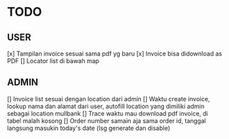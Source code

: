 # TODO

## USER
[x] Tampilan invoice sesuai sama pdf yg baru
[x] Invoice bisa didownload as PDF
[] Locator list di bawah map

## ADMIN
[] Invoice list sesuai dengan location dari admin
[] Waktu create invoice, lookup nama dan alamat dari user, autofill location yang dimiliki admin sebagai location mullbank
[] Trace waktu mau download pdf invoice, di tabel malah kosong
[] Order number samain aja sama order id, tanggal langsung masukin today's date (lsg generate dan disable)
